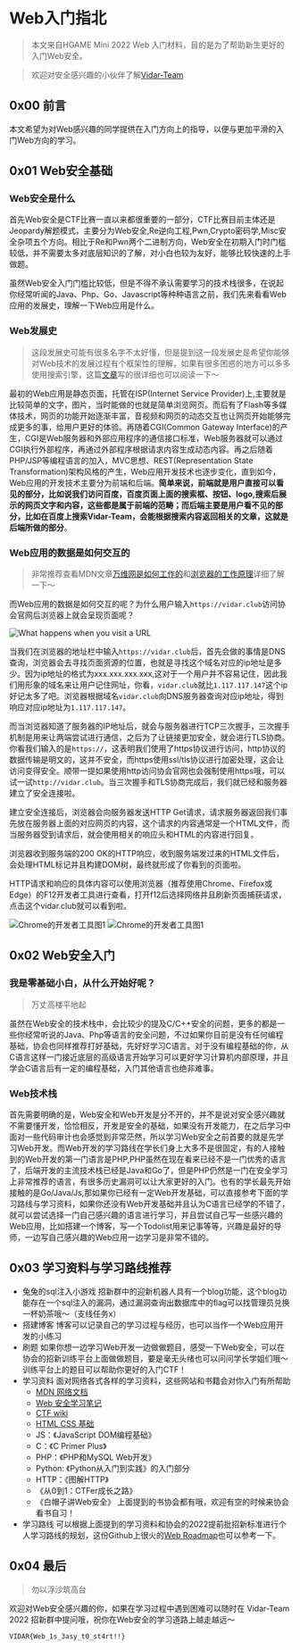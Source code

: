 # Web入门指北

> 本文来自HGAME Mini 2022 Web 入门材料，目的是为了帮助新生更好的入门Web安全。

> 欢迎对安全感兴趣的小伙伴了解[Vidar-Team](https://vidar.club)
## 0x00 前言

本文希望为对Web感兴趣的同学提供在入门方向上的指导，以便与更加平滑的入门Web方向的学习。

## 0x01 Web安全基础

### Web安全是什么

首先Web安全是CTF比赛一直以来都很重要的一部分，CTF比赛目前主体还是Jeopardy解题模式，主要分为Web安全,Re逆向工程,Pwn,Crypto密码学,Misc安全杂项五个方向。相比于Re和Pwn两个二进制方向，Web安全在初期入门时门槛较低，并不需要太多对底层知识的了解，对小白也较为友好，能够比较快速的上手做题。

虽然Web安全入门门槛比较低，但是不得不承认需要学习的技术栈很多，在说起你经常听闻的Java、Php、Go、Javascript等种种语言之前，我们先来看看Web应用的发展史，理解一下Web应用是什么。

### Web发展史

> 这段发展史可能有很多名字不太好懂，但是提到这一段发展史是希望你能够对Web技术的发展过程有个框架性的理解，如果有很多困惑的地方可以多多使用搜索引擎，这篇[文章](<https://onebyone.icu/archives/2788>)写的很详细也可以阅读一下～

最初的Web应用是静态页面，托管在ISP(Internet Service Provider)上,主要就是比较简单的文字，图片，当时能做的也就是简单浏览网页。而后有了Flash等多媒体技术，网页的功能开始逐渐丰富，音视频和网页的动态交互也让网页开始能够完成更多的事，给用户更好的体验。再随着CGI(Common Gateway Interface)的产生，CGI是Web服务器和外部应用程序的通信接口标准，Web服务器就可以通过CGI执行外部程序，再通过外部程序根据请求内容生成动态内容。再之后随着PHP/JSP等编程语言的加入，MVC思想、REST(Representation State Transformation)架构风格的产生，Web应用开发技术也逐步变化，直到如今，Web应用的开发技术主要分为前端和后端。**简单来说，前端就是用户直接可以看见的部分，比如说我们访问百度，百度页面上面的搜索框、按钮、logo,搜索后展示的网页文字和内容，这些都是属于前端的范畴；而后端主要是用户看不见的部分，比如在百度上搜索Vidar-Team，会能根据搜索内容返回相关的文章，这就是后端所做的部分**。

### Web应用的数据是如何交互的

> 非常推荐查看MDN文章[万维网是如何工作的](https://developer.mozilla.org/zh-CN/docs/Learn/Getting_started_with_the_web/How_the_Web_works)和[浏览器的工作原理](https://developer.mozilla.org/zh-CN/docs/Web/Performance/How_browsers_work)详细了解一下～

而Web应用的数据是如何交互的呢？为什么用户输入`https://vidar.club`访问协会官网后浏览器上就会呈现页面呢？

![What happens when you visit a URL](https://ek1ng.oss-cn-hangzhou.aliyuncs.com/1.png)

当我们在浏览器的地址栏中输入`https://vidar.club`后，首先会做的事情是DNS查询，浏览器会去寻找页面资源的位置，也就是寻找这个域名对应的ip地址是多少。因为ip地址的格式为xxx.xxx.xxx.xxx,这对于一个用户并不容易记住，因此我们用形象的域名来让用户记住网址，你看，`vidar.club`就比`1.117.117.147`这个ip好记太多了吧。浏览器根据域名`vidar.club`向DNS服务器查询对应ip地址，得到响应对应ip地址为`1.117.117.147`。

而当浏览器知道了服务器的IP地址后，就会与服务器进行TCP三次握手，三次握手机制是用来让两端尝试进行通信，之后为了让链接更加安全，就会进行TLS协商。你看我们输入的是`https://`，这表明我们使用了https协议进行访问，http协议的数据传输是明文的，这并不安全，而https使用ssl/tls协议进行加密处理，这会让访问变得安全。顺带一提如果使用http访问协会官网也会强制使用https哦，可以试一试`http://vidar.club`。当三次握手和TLS协商完成后，我们就已经和服务器建立了安全连接啦。

建立安全连接后，浏览器会向服务器发送HTTP Get请求，请求服务器返回我们事先放在服务器上面的对应网页的内容，这个请求的内容通常是一个HTML文件，而当服务器受到请求后，就会使用相关的响应头和HTML的内容进行回复。

浏览器收到服务端的200 OK的HTTP响应，收到服务端发过来的HTML文件后，会处理HTML标记并且构建DOM树，最终就形成了你看到的页面啦。

HTTP请求和响应的具体内容可以使用浏览器（推荐使用Chrome、Firefox或Edge）的F12开发者工具进行查看，打开f12后选择网络并且刷新页面捕获请求，点击这个vidar.club就可以看到啦。

![Chrome的开发者工具图1](https://ek1ng.oss-cn-hangzhou.aliyuncs.com/2.png)
![Chrome的开发者工具图1](https://ek1ng.oss-cn-hangzhou.aliyuncs.com/3.png)

## 0x02 Web安全入门

### 我是零基础小白，从什么开始好呢？

> 万丈高楼平地起

虽然在Web安全的技术栈中，会比较少的提及C/C++安全的问题，更多的都是一些你经常听说的Java、Php等语言的安全问题，不过如果你目前是没有任何编程基础，协会也同样推荐打好基础，先好好学习C语言。对于没有编程基础的你，从C语言这样一门接近底层的高级语言开始学习可以更好学习计算机内部原理，并且学会C语言后有一定的编程基础，入门其他语言也绝非难事。

### Web技术栈

首先需要明确的是，Web安全和Web开发是分不开的，并不是说对安全感兴趣就不需要懂开发，恰恰相反，开发是安全的基础，如果没有开发能力，在之后学习中面对一些代码审计也会感觉到非常茫然，所以学习Web安全之前首要的就是先学习Web开发。而Web开发的学习路线在学长们身上大多不是很固定，有的人接触到的Web开发的第一门语言是PHP,PHP虽然在现在看来已经不是一门优秀的语言了，后端开发的主流技术栈已经是Java和Go了，但是PHP仍然是一门在安全学习上非常推荐的语言，有很多历史漏洞可以让大家更好的入门。也有的学长最先开始接触的是Go/Java/Js,那如果你已经有一定Web开发基础，可以直接参考下面的学习路线与学习资料，如果你还没有Web开发基础并且认为C语言已经学的不错了，就可以尝试选择一门自己感兴趣的语言进行学习，并且尝试自己写一些感兴趣的Web应用，比如搭建一个博客，写一个Todolist用来记事等等，兴趣是最好的导师，一边写自己感兴趣的Web应用一边学习是非常不错的。

## 0x03 学习资料与学习路线推荐

- 兔兔的sql注入小游戏
  招新群中的迎新机器人具有一个blog功能，这个blog功能存在一个sql注入的漏洞，通过漏洞查询出数据库中的flag可以找管理员兑换一杯奶茶哦～（支线任务x）
- 搭建博客
  博客可以记录自己的学习过程与经历，也可以当作一个Web应用开发的小练习
- 刷题
  如果你想一边学习Web开发一边做做题目，感受一下Web安全，可以在协会的招新训练平台上面做做题目，要是毫无头绪也可以问问学长学姐们哦～训练平台上的题目可以帮助你更好的入门CTF！
- 学习资料
  面对网络各式各样的学习资料，这些网站和书籍会对你入门有所帮助
    - [MDN 网络文档](https://developer.mozilla.org)
    - [Web 安全学习笔记](https://websec.readthedocs.io)
    - [CTF wiki](https://github.com/ctf-wiki/ctf-wiki)
    - [HTML CSS 基础](https://www.w3cschool.cn/)
    - JS：《JavaScript DOM编程基础》
    - C：《C Primer Plus》
    - PHP：《PHP和MySQL Web开发》
    - Python: 《Python从入门到实践》的入门部分
    - HTTP：《图解HTTP》
    - 《从0到1：CTFer成长之路》
    - 《白帽子讲Web安全》
      上面提到的书协会都有哦，欢迎有空的时候来协会看书自习！
- 学习路线
  可以根据上面提到的学习资料和协会的2022提前批招新标准进行个人学习路线的规划，这份Github上很火的[Web Roadmap](https://github.com/hideraldus13/roadmap-do-desenvolvedor-web)也可以参考一下。

## 0x04 最后

> 勿以浮沙筑高台

欢迎对Web安全感兴趣的你，如果在学习过程中遇到困难可以随时在 Vidar-Team 2022 招新群中提问哦，祝你在Web安全的学习道路上越走越远～

`VIDAR{Web_1s_3asy_t0_st4rt!!}`